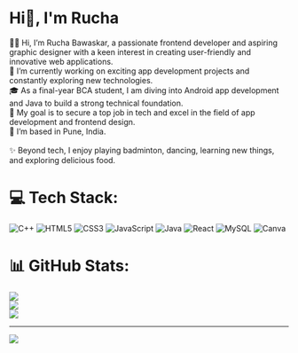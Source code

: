 # Hi👋, I'm Rucha
👩‍💻 Hi, I’m Rucha Bawaskar, a passionate frontend developer and aspiring graphic designer with a keen interest in creating user-friendly and innovative web applications.<br>📱 I’m currently working on exciting app development projects and constantly exploring new technologies.<br>🎓 As a final-year BCA student, I am diving into Android app development and Java to build a strong technical foundation.<br>🎯 My goal is to secure a top job in tech and excel in the field of app development and frontend design.<br>📍 I’m based in Pune, India.<br><br>✨ Beyond tech, I enjoy playing badminton, dancing, learning new things, and exploring delicious food.


# 💻 Tech Stack:
![C++](https://img.shields.io/badge/c++-%2300599C.svg?style=for-the-badge&logo=c%2B%2B&logoColor=white) ![HTML5](https://img.shields.io/badge/html5-%23E34F26.svg?style=for-the-badge&logo=html5&logoColor=white) ![CSS3](https://img.shields.io/badge/css3-%231572B6.svg?style=for-the-badge&logo=css3&logoColor=white) ![JavaScript](https://img.shields.io/badge/javascript-%23323330.svg?style=for-the-badge&logo=javascript&logoColor=%23F7DF1E) ![Java](https://img.shields.io/badge/java-%23ED8B00.svg?style=for-the-badge&logo=openjdk&logoColor=white) ![React](https://img.shields.io/badge/react-%2320232a.svg?style=for-the-badge&logo=react&logoColor=%2361DAFB) ![MySQL](https://img.shields.io/badge/mysql-4479A1.svg?style=for-the-badge&logo=mysql&logoColor=white) ![Canva](https://img.shields.io/badge/Canva-%2300C4CC.svg?style=for-the-badge&logo=Canva&logoColor=white)
# 📊 GitHub Stats:
![](https://github-readme-stats.vercel.app/api?username=bawaskarrucha&theme=catppuccin_latte&hide_border=true&include_all_commits=true&count_private=false)<br/>
![](https://github-readme-streak-stats.herokuapp.com/?user=bawaskarrucha&theme=catppuccin_latte&hide_border=true)<br/>
![](https://github-readme-stats.vercel.app/api/top-langs/?username=bawaskarrucha&theme=catppuccin_latte&hide_border=true&include_all_commits=true&count_private=false&layout=compact)

---
[![](https://visitcount.itsvg.in/api?id=bawaskarrucha&icon=0&color=0)](https://visitcount.itsvg.in)

<!-- Proudly created with GPRM ( https://gprm.itsvg.in ) -->
